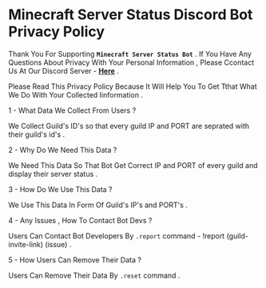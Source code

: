 # Minecraft Server Status Discord Bot Privacy Policy

Thank You For Supporting **`Minecraft Server Status Bot`** . If You Have Any Questions About Privacy With Your Personal Information , Please Ccontact Us At Our Discord Server - **[Here](https://discord.gg/EtCsyts)** .

Please Read This Privacy Policy Because It Will Help You To Get Tthat What We Do With Your Collected Iinformation .

1 - What Data We Collect From Users ?

We Collect Guild's ID's so that every guild IP and PORT are seprated with their guild's id's .

2 - Why Do We Need This Data ?

We Need This Data So That Bot Get Correct IP and PORT of every guild and display their server status .

3 - How Do We Use This Data ?

We Use This Data In Form Of Guild's IP's and PORT's .

4 - Any Issues , How To Contact Bot Devs ?

Users Can Contact Bot Developers By `.report` command - !report (guild-invite-link) (issue) .

5 - How Users Can Remove Their Data ?

Users Can Remove Their Data By `.reset` command .
